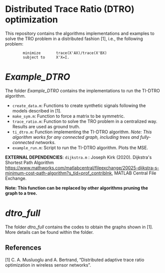 # Distributed Trace Ratio (DTRO) optimization

This repository contains the algorithms implementations and examples to solve the TRO problem in a distributed fashion [1], i.e., the following problem:

            minimize       trace(X'AX)/trace(X'BX)
            subject to     X'X=I.


# *Example_DTRO*

The folder *Example_DTRO* contains the implementations to run the TI-DTRO algorithm.  

* `create_data.m`: Functions to create synthetic signals following the models described in [1].  
* `make_sym.m`: Function to force a matrix to be symmetric.  
* `trace_ratio.m`: Function to solve the TRO problem in a centralized way. Results are used as ground truth.  
* `ti_dtro.m`: Function implementing the TI-DTRO algorithm. *Note: This algorithm works for any connected graph, including trees and fully-connected networks.*  
* `example_run.m`: Script to run the TI-DTRO algorithm. Plots the MSE.  


**EXTERNAL DEPENDENCIES**:
`dijkstra.m` : Joseph Kirk (2020). Dijkstra's Shortest Path Algorithm 
https://www.mathworks.com/matlabcentral/fileexchange/20025-dijkstra-s-minimum-cost-path-algorithm?s_tid=prof_contriblnk, 
MATLAB Central File Exchange.

**Note: This function can be replaced by other algorithms pruning the graph to a tree.**

# *dtro_full*

The folder *dtro_full* contains the codes to obtain the graphs shown in [1]. More details can be found within the folder.

## References ##

[1] C. A. Musluoglu and A. Bertrand, “Distributed adaptive trace ratio optimization in wireless sensor networks”.
